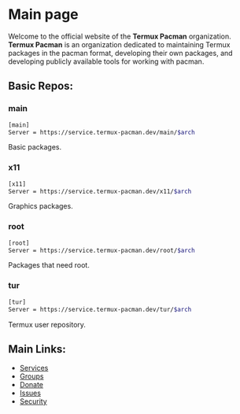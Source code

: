 # Main page
Welcome to the official website of the **Termux Pacman** organization. **Termux Pacman** is an organization dedicated to maintaining Termux packages in the pacman format, developing their own packages, and developing publicly available tools for working with pacman.

## Basic Repos:
### main
```bash
[main]
Server = https://service.termux-pacman.dev/main/$arch
```
Basic packages.

### x11
```bash
[x11]
Server = https://service.termux-pacman.dev/x11/$arch
```
Graphics packages.

### root
```bash
[root]
Server = https://service.termux-pacman.dev/root/$arch
```
Packages that need root.

### tur
```bash
[tur]
Server = https://service.termux-pacman.dev/tur/$arch
```
Termux user repository.

## Main Links:
- [Services](/list_services)
- [Groups](/list_groups)
- [Donate](/donate)
- [Issues](/issues)
- [Security](/security)
